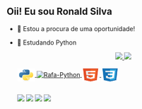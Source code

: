 ## Oii! Eu sou Ronald Silva

- 🔭 Estou a procura de uma oportunidade!
- 🌱 Estudando Python

  <div align="center">
  
    <a href="https://github.com/RonaldSilva1427">
    <img height="180em" src="https://github-readme-stats.vercel.app/api?username=ronaldsilva1427&show_icons=true&theme=tokyonight&include_all_commits=true&count_private=true"/>
    <img height="180em" src="https://github-readme-stats.vercel.app/api/top-langs/?username=ronaldsilva1427&layout=compact&langs_count=7&theme=tokyonight"/>
    
    </div>
  
  <div style="display: inline_block"><br>

    <img align="center" alt="Rafa-Python" height="30" width="40" src="https://raw.githubusercontent.com/devicons/devicon/master/icons/python/python-original.svg">
    <img align="center" alt="Rafa-Python" height="30" width="40" src="https://cdn.jsdelivr.net/gh/devicons/devicon/icons/java/java-original.svg" />
    <img align="center" alt="Rafa-HTML" height="30" width="40" src="https://raw.githubusercontent.com/devicons/devicon/master/icons/html5/html5-original.svg">
    <img align="center" alt="Rafa-CSS" height="30" width="40" src="https://raw.githubusercontent.com/devicons/devicon/master/icons/css3/css3-original.svg">
  
  </div>
  
  ##
  
  <div>
     
     <a href="https://www.instagram.com/ronald_psilva14" target="_blank"><img src="https://img.shields.io/badge/-Instagram-%23E4405F?style=for-the-badge&logo=instagram&logoColor=white" target="_blank"></a>
     <a href = "ronald.psilva14@gmail.com"><img src="https://img.shields.io/badge/-Gmail-%23333?style=for-the-badge&logo=gmail&logoColor=white" target="_blank"></a>
     <a href="https://discord.gg/pDbY76q8Qf" target="_blank"><img src="https://img.shields.io/badge/Discord-7289DA?style=for-the-badge&logo=discord&logoColor=white" target="_blank"></a> 
     <a href="https://www.linkedin.com/in/ronald-silva-8b470a1bb/" target="_blank"><img src="https://img.shields.io/badge/-LinkedIn-%230077B5?style=for-the-         badge&logo=linkedin&logoColor=white" target="_blank"></a> 
    
    
  </div>
